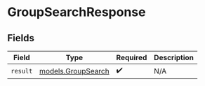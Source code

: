 # GroupSearchResponse


## Fields

| Field                                          | Type                                           | Required                                       | Description                                    |
| ---------------------------------------------- | ---------------------------------------------- | ---------------------------------------------- | ---------------------------------------------- |
| `result`                                       | [models.GroupSearch](../models/groupsearch.md) | :heavy_check_mark:                             | N/A                                            |